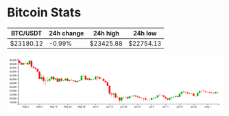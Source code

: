 # Bitcoin Stats

BTC/USDT|24h change|24h high|24h low|
|---|---|---|---|
|$23180.12|-0.99%|$23425.88|$22754.13|

<img src="./chart.svg">
